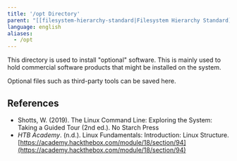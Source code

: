```yaml
---
title: '/opt Directory'
parent: "[[filesystem-hierarchy-standard|Filesystem Hierarchy Standard]]"
language: english
aliases:
  - /opt
---
```



This directory is used to install "optional" software. This is mainly used to hold commercial software products that might be installed on the system.

Optional files such as third-party tools can be saved here.

## References

- Shotts, W. (2019). <span class="reference-title">The Linux Command Line: Exploring the System: Taking a Guided Tour (2nd ed.)</span>. No Starch Press
- _HTB Academy_. (n.d.). <span class="reference-title">Linux Fundamentals: Introduction: Linux Structure</span>. [https://academy.hackthebox.com/module/18/section/94](https://academy.hackthebox.com/module/18/section/94)
